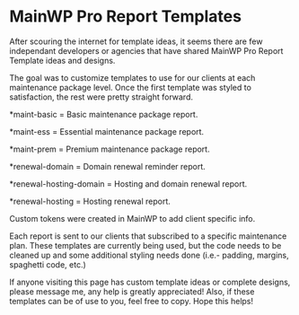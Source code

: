 # MainWP Pro Report Templates
 
After scouring the internet for template ideas, it seems there are few independant developers or agencies that have shared MainWP Pro Report Template ideas and designs. 

The goal was to customize templates to use for our clients at each maintenance package level. Once the first template was styled to satisfaction, the rest were pretty straight forward.

*maint-basic = Basic maintenance package report.

*maint-ess = Essential maintenance package report.

*maint-prem = Premium maintenance package report.

*renewal-domain = Domain renewal reminder report.

*renewal-hosting-domain = Hosting and domain renewal report.

*renewal-hosting = Hosting renewal report.

Custom tokens were created in MainWP to add client specific info.

Each report is sent to our clients that subscribed to a specific maintenance plan. These templates are currently being used, but the code needs to be cleaned up and some additional styling needs done (i.e.- padding, margins, spaghetti code, etc.)


If anyone visiting this page has custom template ideas or complete designs, please message me, any help is greatly appreciated! Also, if these templates can be of use to you, feel free to copy. Hope this helps!
